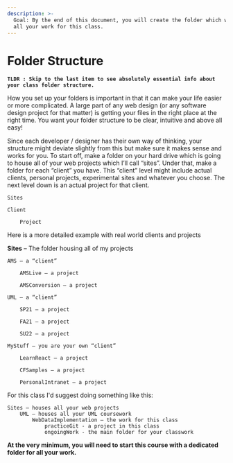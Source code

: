 ```yaml
---
description: >-
  Goal: By the end of this document, you will create the folder which will house
  all your work for this class.
---
```


# Folder Structure

**`TLDR : Skip to the last item to see absolutely essential info about your class folder structure.`**

How you set up your folders is important in that it can make your life easier or more complicated. A large part of any web design (or any software design project for that matter) is getting your files in the right place at the right time. You want your folder structure to be clear, intuitive and above all easy!

Since each developer / designer has their own way of thinking, your structure might deviate slightly from this but make sure it makes sense and works for you. To start off, make a folder on your hard drive which is going to house all of your web projects which I’ll call “sites”. Under that, make a folder for each “client” you have. This “client” level might include actual clients, personal projects, experimental sites and whatever you choose. The next level down is an actual project for that client.

`Sites`

```
Client

    Project
```

Here is a more detailed example with real world clients and projects

**Sites** – The folder housing all of my projects

```
AMS – a “client”

    AMSLive – a project

    AMSConversion – a project

UML – a “client”

    SP21 – a project

    FA21 – a project

    SU22 – a project

MyStuff – you are your own “client”

    LearnReact – a project

    CFSamples – a project

    PersonalIntranet – a project
```

For this class I'd suggest doing something like this:

```
Sites – houses all your web projects
    UML – houses all your UML coursework
        WebDataImplementation – the work for this class
            practiceGit - a project in this class
            ongoingWork - the main folder for your classwork
```

**At the very minimum, you will need to start this course with a dedicated folder for all your work.**\
&#x20;   &#x20;
